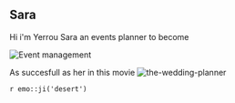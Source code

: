 ## Sara

Hi i'm Yerrou Sara an events planner to become 

![Event management](https://user-images.githubusercontent.com/100361974/158232072-10d34308-2803-4fa4-99c9-f307128b5b6c.jpeg)

As succesfull as her in this movie ![the-wedding-planner](https://user-images.githubusercontent.com/100361974/158233973-124d0c4a-352e-481b-84f2-2890e59cd3f7.gif)


`r emo::ji('desert')`
